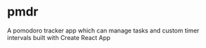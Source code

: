 # pmdr

A pomodoro tracker app which can manage tasks and custom timer intervals built with Create React App